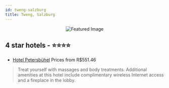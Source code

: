 ```yaml
---
id: tweng-salzburg
title: Tweng, Salzburg
---
```


<center><img src="https://i.travelapi.com/hotels/9000000/8700000/8694100/8694051/0e0c9036_z.jpg" alt="Featured Image" /></center>


##  4 star hotels - ⭐️⭐️⭐️⭐️

-    [Hotel Petersbühel](https://us.hurb.com/hotels/tweng/hotel-petersbuhel-JNP-JP910817?cmp=18055) Prices from R$551.46
   > Treat yourself with massages and body treatments. Additional amenities at this hotel include complimentary wireless Internet access and a fireplace in the lobby.
